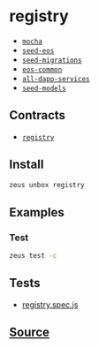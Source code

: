 
registry
====================









* [`mocha`](mocha.md)
* [`seed-eos`](seed-eos.md)
* [`seed-migrations`](seed-migrations.md)
* [`eos-common`](eos-common.md)
* [`all-dapp-services`](all-dapp-services.md)
* [`seed-models`](seed-models.md)



## Contracts
* [`registry`](https://github.com/liquidapps-io/zeus-sdk/tree/master/boxes/groups/sample/registry/contracts/eos/registry)
## Install
```bash
zeus unbox registry
```
## Examples
### Test
```bash
zeus test -c
```










## Tests 
* [registry.spec.js](https://github.com/liquidapps-io/zeus-sdk/tree/master/boxes/groups/sample/registry/test/registry.spec.js)
## [Source](https://github.com/liquidapps-io/zeus-sdk/tree/master/boxes/groups/sample/registry)